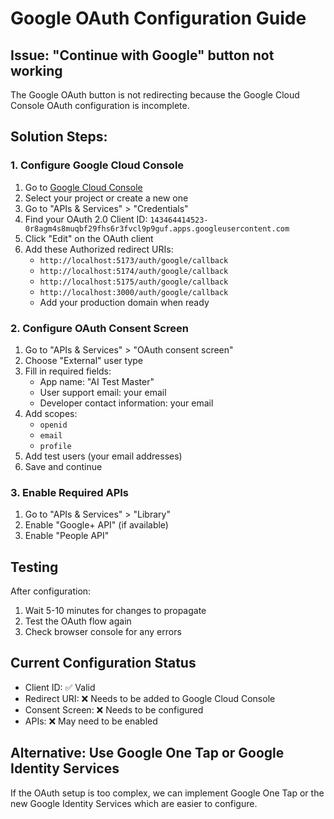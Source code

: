 # Google OAuth Configuration Guide

## Issue: "Continue with Google" button not working

The Google OAuth button is not redirecting because the Google Cloud Console OAuth configuration is incomplete.

## Solution Steps:

### 1. Configure Google Cloud Console

1. Go to [Google Cloud Console](https://console.cloud.google.com/)
2. Select your project or create a new one
3. Go to "APIs & Services" > "Credentials"
4. Find your OAuth 2.0 Client ID: `143464414523-0r8agm4s8muqbf29fhs6r3fvcl9p9guf.apps.googleusercontent.com`
5. Click "Edit" on the OAuth client
6. Add these Authorized redirect URIs:
   - `http://localhost:5173/auth/google/callback`
   - `http://localhost:5174/auth/google/callback`  
   - `http://localhost:5175/auth/google/callback`
   - `http://localhost:3000/auth/google/callback`
   - Add your production domain when ready

### 2. Configure OAuth Consent Screen

1. Go to "APIs & Services" > "OAuth consent screen"
2. Choose "External" user type
3. Fill in required fields:
   - App name: "AI Test Master"
   - User support email: your email
   - Developer contact information: your email
4. Add scopes:
   - `openid`
   - `email`
   - `profile`
5. Add test users (your email addresses)
6. Save and continue

### 3. Enable Required APIs

1. Go to "APIs & Services" > "Library"
2. Enable "Google+ API" (if available)
3. Enable "People API"

## Testing

After configuration:
1. Wait 5-10 minutes for changes to propagate
2. Test the OAuth flow again
3. Check browser console for any errors

## Current Configuration Status

- Client ID: ✅ Valid
- Redirect URI: ❌ Needs to be added to Google Cloud Console
- Consent Screen: ❌ Needs to be configured
- APIs: ❌ May need to be enabled

## Alternative: Use Google One Tap or Google Identity Services

If the OAuth setup is too complex, we can implement Google One Tap or the new Google Identity Services which are easier to configure.
